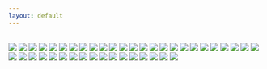 ```yaml
---
layout: default
---
```


<br>

<img class="profile-picture" src="building_and_windows.jpg">



<img class="profile-picture" src="california.jpg">



<img class="profile-picture" src="bookbag.jpg">



<img class="profile-picture" src="dc.jpg">



<img class="profile-picture" src="google_datakind.jpg">



<img class="profile-picture" src="christmas.jpg">



<img class="profile-picture" src="womens_march.jpg">



<img class="profile-picture" src="dcwindow.jpg">



<img class="profile-picture" src="kentucky_farm.jpg">



<img class="profile-picture" src="vegetables.jpg">



<img class="profile-picture" src="dcbooks.jpg">



<img class="profile-picture" src="apple-sf.jpg">



<img class="profile-picture" src="christmas-window.jpg">



<img class="profile-picture" src="redwood-tree.jpg">



<img class="profile-picture" src="blankets.jpg">



<img class="profile-picture" src="data-work.jpg">



<img class="profile-picture" src="norfolk.jpg">



<img class="profile-picture" src="democracy.jpg">



<img class="profile-picture" src="dc-gov.jpg">



<img class="profile-picture" src="beauty.jpg">



<img class="profile-picture" src="playground.jpg">



<img class="profile-picture" src="snow-governmentbuilding.jpg">



<img class="profile-picture" src="libraries-children-desks.jpg">



<img class="profile-picture" src="spiritual.jpg">



<img class="profile-picture" src="art.jpg">



<img class="profile-picture" src="dc-beauty.jpg">



<img class="profile-picture" src="holiday-spirit.jpg">



<img class="profile-picture" src="chinatown.jpg">



<img class="profile-picture" src="libraries-children.jpg">



<img class="profile-picture" src="christmas-flowers-against-wall.jpg">



<img class="profile-picture" src="rowers.jpg">



<img class="profile-picture" src="dancing.jpg">



<img class="profile-picture" src="snow-dc.jpg">



<img class="profile-picture" src="boston-harbor.jpg">



<img class="profile-picture" src="winter-leaves.jpg">



<img class="profile-picture" src="oysters.jpg">



<img class="profile-picture" src="voting.jpg">



<img class="profile-picture" src="fall-foliage.jpg">



<img class="profile-picture" src="holiday-spirit.jpg">



<img class="profile-picture" src="nature.jpg">



<img class="profile-picture" src="christmas-flowers.jpg">



<img class="profile-picture" src="snow-water-branches.jpg">



<b>

<b>





